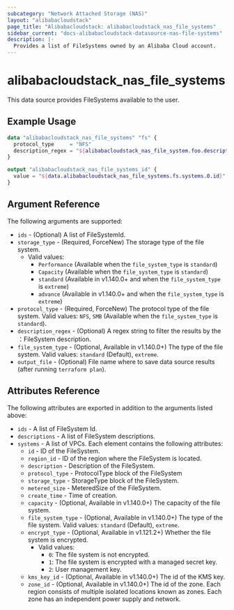 ```yaml
---
subcategory: "Network Attached Storage (NAS)"
layout: "alibabacloudstack"
page_title: "Alibabacloudstack: alibabacloudstack_nas_file_systems"
sidebar_current: "docs-alibabacloudstack-datasource-nas-file-systems"
description: |-
  Provides a list of FileSystems owned by an Alibaba Cloud account.
---
```


# alibabacloudstack\_nas_file_systems

This data source provides FileSystems available to the user.


## Example Usage

```terraform
data "alibabacloudstack_nas_file_systems" "fs" {
  protocol_type     = "NFS"
  description_regex = "${alibabacloudstack_nas_file_system.foo.description}"
}

output "alibabacloudstack_nas_file_systems_id" {
  value = "${data.alibabacloudstack_nas_file_systems.fs.systems.0.id}"
}
```
## Argument Reference

The following arguments are supported:

* `ids` - (Optional) A list of FileSystemId.
* `storage_type` - (Required, ForceNew) The storage type of the file system.
  * Valid values:
    * `Performance` (Available when the `file_system_type` is `standard`)
    * `Capacity` (Available when the `file_system_type` is `standard`)
    * `standard` (Available in v1.140.0+ and when the `file_system_type` is `extreme`)
    * `advance` (Available in v1.140.0+ and when the `file_system_type` is `extreme`)
* `protocol_type` - (Required, ForceNew) The protocol type of the file system.
                                     Valid values:
                                           `NFS`,
                                           `SMB` (Available when the `file_system_type` is `standard`).
* `description_regex` - (Optional) A regex string to filter the results by the ：FileSystem description.
* `file_system_type` - (Optional, Available in v1.140.0+) The type of the file system.
                                      Valid values:
                                            `standard` (Default),
                                            `extreme`.
* `output_file` - (Optional) File name where to save data source results (after running `terraform plan`).

## Attributes Reference

The following attributes are exported in addition to the arguments listed above:

* `ids` - A list of FileSystem Id.
* `descriptions` - A list of FileSystem descriptions.
* `systems` - A list of VPCs. Each element contains the following attributes:
  * `id` - ID of the FileSystem.
  * `region_id` - ID of the region where the FileSystem is located.
  * `description` - Description of the FileSystem.
  * `protocol_type` - ProtocolType block of the FileSystem
  * `storage_type` - StorageType block of the FileSystem.
  * `metered_size` - MeteredSize of the FileSystem.
  * `create_time` - Time of creation.
  * `capacity` - (Optional, Available in v1.140.0+) The capacity of the file system.
  * `file_system_type` - (Optional, Available in v1.140.0+) The type of the file system.
                            Valid values:
                            `standard` (Default),
                            `extreme`.
  * `encrypt_type` - (Optional, Available in v1.121.2+) Whether the file system is encrypted. 
    * Valid values:
      * `0`: The file system is not encrypted.
      * `1`: The file system is encrypted with a managed secret key.
      * `2`: User management key.
  * `kms_key_id` - (Optional, Available in v1.140.0+) The id of the KMS key.
  * `zone_id` - (Optional, Available in v1.140.0+) The id of the zone. Each region consists of multiple isolated locations known as zones. Each zone has an independent power supply and network.
 
